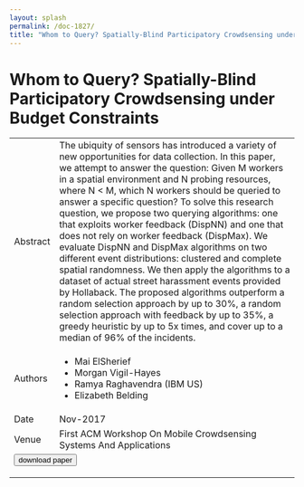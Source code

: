 ```yaml
---
layout: splash
permalink: /doc-1827/
title: "Whom to Query? Spatially-Blind Participatory Crowdsensing under Budget Constraints"
---
```


# Whom to Query? Spatially-Blind Participatory Crowdsensing under Budget Constraints

<table>
    <tbody>
    <tr>
        <td>Abstract</td>
        <td>The ubiquity of sensors has introduced a variety of new opportunities for data collection. In this paper, we attempt to answer the question: Given M workers in a spatial environment and N probing resources, where N < M, which N workers should be queried to answer a specific question? To solve this research question, we propose two querying algorithms: one that exploits worker feedback (DispNN) and one that does not rely on worker feedback (DispMax). We evaluate DispNN and DispMax algorithms on two different event distributions: clustered and complete spatial randomness. We then apply the algorithms to a dataset of actual street harassment events provided by Hollaback. The proposed algorithms outperform a random selection approach by up to 30%, a random selection approach with feedback by up to 35%, a greedy heuristic by up to 5x times, and cover up to a median of 96% of the incidents.</td>
    </tr>
    <tr>
        <td>Authors</td>
        <td>
            <ul>
                <li>Mai ElSherief</li>
                <li>Morgan Vigil-Hayes</li>
                <li>Ramya Raghavendra (IBM US)</li>
                <li>Elizabeth Belding</li>
            </ul>
        </td>
    </tr>
    <tr>
        <td>Date</td>
        <td>Nov-2017</td>
    </tr>
    <tr>
        <td>Venue</td>
        <td>First ACM Workshop On Mobile Crowdsensing Systems And Applications</td>
    </tr>
        <tr>
            <td colspan="2">
                <form method="get" action="https://dais-ita.org/sites/default/files/query-spatially-blind.pdf">
                    <button type="submit">download paper</button>
                </form>
            </td>
        </tr>
    </tbody>
</table>
